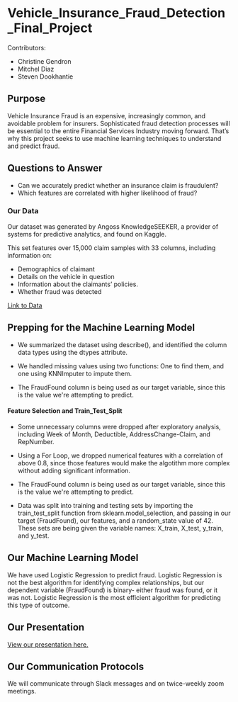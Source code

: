 # Vehicle_Insurance_Fraud_Detection_Final_Project

Contributors:

- Christine Gendron
- Mitchel Diaz
- Steven Dookhantie

## Purpose

Vehicle Insurance Fraud is an expensive, increasingly common, and avoidable problem for insurers. Sophisticated fraud detection processes will be essential to the entire Financial Services Industry moving forward. That’s why this project seeks to use machine learning techniques to understand and predict fraud.

## Questions to Answer

- Can we accurately predict whether an insurance claim is fraudulent?
- Which features are correlated with higher likelihood of fraud?

### Our Data

Our dataset was generated by Angoss KnowledgeSEEKER, a provider of systems for predictive analytics, and found on Kaggle.

This set features over 15,000 claim samples with 33 columns, including information on:

- Demographics of claimant
- Details on the vehicle in question
- Information about the claimants’ policies.
- Whether fraud was detected

[Link to Data](https://www.kaggle.com/datasets/khusheekapoor/vehicle-insurance-fraud-detection)

## Prepping for the Machine Learning Model

- We summarized the dataset using describe(), and identified the column data types using the dtypes attribute.

- We handled missing values using two functions: One to find them, and one using KNNImputer to impute them.

- The FraudFound column is being used as our target variable, since this is the value we're attempting to predict.

#### Feature Selection and Train_Test_Split

- Some unnecessary columns were dropped after exploratory analysis, including Week of Month, Deductible, AddressChange-Claim, and RepNumber.

- Using a For Loop, we dropped numerical features with a correlation of above 0.8, since those features would make the algotithm more complex without adding significant information.

- The FraudFound column is being used as our target variable, since this is the value we're attempting to predict.

- Data was split into training and testing sets by importing the train_test_split function from sklearn.model_selection, and passing in our target (FraudFound), our features, and a random_state value of 42. These sets are being given the variable names: X_train, X_test, y_train, and y_test.

## Our Machine Learning Model

We have used Logistic Regression to predict fraud. Logistic Regression is not the best algorithm for identifying complex relationships, but our dependent variable (FraudFound) is binary- either fraud was found, or it was not. Logistic Regression is the most efficient algorithm for predicting this type of outcome.

## Our Presentation

[View our presentation here.](https://docs.google.com/presentation/d/1seDY3_Q9IZwSew6P-d4DhcwpT5R2ONvDfI21CGmWDHc/edit#slide=id.g14d5c27d989_3_0)

## Our Communication Protocols

We will communicate through Slack messages and on twice-weekly zoom meetings.
